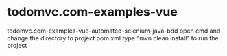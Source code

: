 # todomvc.com-examples-vue
todomvc.com-examples-vue-automated-selenium-java-bdd
open cmd and change the directory to project pom.xml
type "mvn clean install" to run the project
